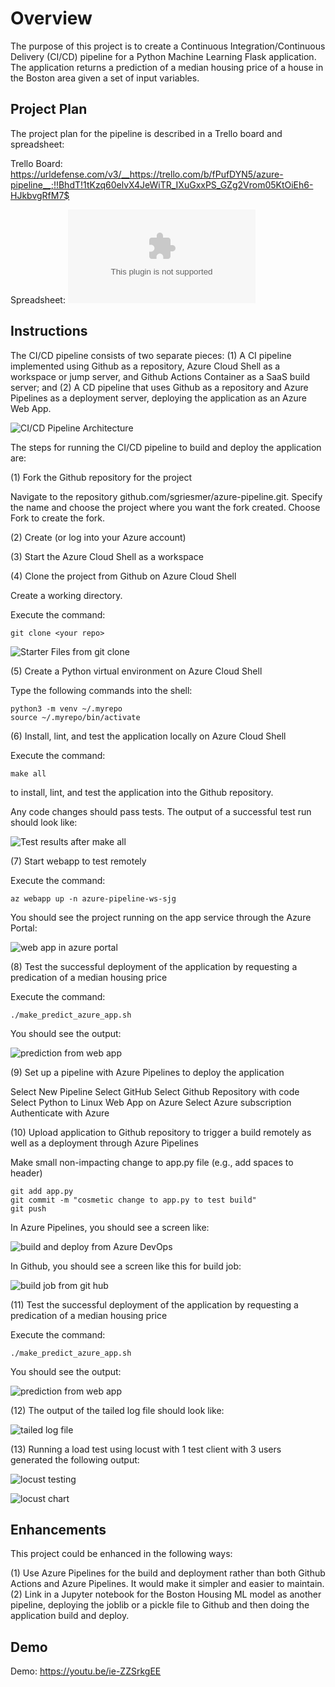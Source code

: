 # Overview

The purpose of this project is to create a Continuous Integration/Continuous Delivery (CI/CD) pipeline for a Python Machine Learning Flask application.  The application returns a prediction of a median housing price of a house in the Boston area given a set of input variables.

## Project Plan
The project plan for the pipeline is described in a Trello board and spreadsheet:

Trello Board: https://urldefense.com/v3/__https://trello.com/b/fPufDYN5/azure-pipeline__;!!BhdT!1tKzq60elvX4JeWiTR_IXuGxxPS_GZg2Vrom05KtOiEh6-HJkbvgRfM7$

Spreadsheet: ![Project Management spreadsheet](project-management-template-sjg.xlsx)

## Instructions

The CI/CD pipeline consists of two separate pieces: (1) A CI pipeline implemented using Github as a repository, Azure Cloud Shell as a workspace or jump server, and Github Actions Container as a SaaS build server; and (2) A CD pipeline that uses Github as a repository and Azure Pipelines as a deployment server, deploying the application as an Azure Web App.

![CI/CD Pipeline Architecture](/images/arch.jpg)

The steps for running the CI/CD pipeline to build and deploy the application are:

(1) Fork the Github repository for the project 

Navigate to the repository github.com/sgriesmer/azure-pipeline.git.
Specify the name and choose the project where you want the fork created.
Choose Fork to create the fork.

(2) Create (or log into your Azure account)

(3) Start the Azure Cloud Shell as a workspace

(4) Clone the project from Github on Azure Cloud Shell

Create a working directory.

Execute the command:

    git clone <your repo>

![Starter Files from git clone](/images/starter-files-from-git-clone.png)

(5) Create a Python virtual environment on Azure Cloud Shell

Type the following commands into the shell:

    python3 -m venv ~/.myrepo
    source ~/.myrepo/bin/activate

(6) Install, lint, and test the application locally on Azure Cloud Shell

Execute the command:

    make all

to install, lint, and test the application into the Github repository.

Any code changes should pass tests.  The output of a successful test run should look like:

![Test results after make all](/images/test-results-after-make-all.png)

(7) Start webapp to test remotely

Execute the command:

    az webapp up -n azure-pipeline-ws-sjg

You should see the project running on the app service through the Azure Portal:

![web app in azure portal](/images/azure-pipeline-ws-in-azure-portal.png)

(8) Test the successful deployment of the application by requesting a predication of a median housing price

Execute the command:

    ./make_predict_azure_app.sh

You should see the output:

![prediction from web app](/images/prediction-from-web-app.png)

(9) Set up a pipeline with Azure Pipelines to deploy the application

Select New Pipeline
Select GitHub
Select Github Repository with code
Select Python to Linux Web App on Azure
Select Azure subscription
Authenticate with Azure


(10) Upload application to Github repository to trigger a build remotely as well as a deployment through Azure Pipelines

Make small non-impacting change to app.py file (e.g., add spaces to header)

    git add app.py
    git commit -m "cosmetic change to app.py to test build"
    git push

In Azure Pipelines, you should see a screen like:

![build and deploy from Azure DevOps](/images/pipeline-build-and-destroy-from-azure-devops.png)

In Github, you should see a screen like this for build job:

![build job from git hub](/images/build-job-from-github.png)

(11) Test the successful deployment of the application by requesting a predication of a median housing price

Execute the command:

    ./make_predict_azure_app.sh

You should see the output:

![prediction from web app](/images/prediction-from-web-app.png)

(12) The output of the tailed log file should look like:

![tailed log file](/images/tailed-log-file.png)

(13) Running a load test using locust with 1 test client with 3 users generated the following output:

![locust testing](/images/locust-testing.png)

![locust chart](/images/locust-chart.png)


## Enhancements

This project could be enhanced in the following ways:

(1) Use Azure Pipelines for the build and deployment rather than both Github Actions and Azure Pipelines.  It would make it simpler and easier to maintain.
(2) Link in a Jupyter notebook for the Boston Housing ML model as another pipeline, deploying the joblib or a pickle file to Github and then doing the application build and deploy.

## Demo 

Demo: https://youtu.be/ie-ZZSrkgEE



